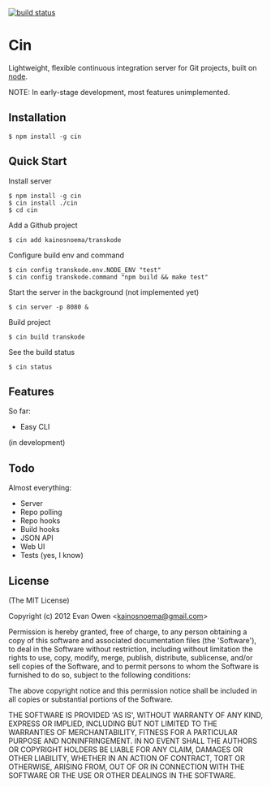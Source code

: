 [![build status](https://secure.travis-ci.org/kainosnoema/cin.png)](http://travis-ci.org/kainosnoema/cin)
# Cin

Lightweight, flexible continuous integration server for Git projects, built on [node](http://nodejs.org).

NOTE: In early-stage development, most features unimplemented.

## Installation

    $ npm install -g cin

## Quick Start

Install server

    $ npm install -g cin
    $ cin install ./cin
    $ cd cin

Add a Github project

    $ cin add kainosnoema/transkode

Configure build env and command

    $ cin config transkode.env.NODE_ENV "test"
    $ cin config transkode.command "npm build && make test"

Start the server in the background (not implemented yet)

    $ cin server -p 8080 &

Build project

    $ cin build transkode

See the build status

    $ cin status

## Features

So far:

  - Easy CLI

(in development)

## Todo

Almost everything:

  - Server
  - Repo polling
  - Repo hooks
  - Build hooks
  - JSON API
  - Web UI
  - Tests (yes, I know)

## License

(The MIT License)

Copyright (c) 2012 Evan Owen &lt;kainosnoema@gmail.com&gt;

Permission is hereby granted, free of charge, to any person obtaining
a copy of this software and associated documentation files (the
'Software'), to deal in the Software without restriction, including
without limitation the rights to use, copy, modify, merge, publish,
distribute, sublicense, and/or sell copies of the Software, and to
permit persons to whom the Software is furnished to do so, subject to
the following conditions:

The above copyright notice and this permission notice shall be
included in all copies or substantial portions of the Software.

THE SOFTWARE IS PROVIDED 'AS IS', WITHOUT WARRANTY OF ANY KIND,
EXPRESS OR IMPLIED, INCLUDING BUT NOT LIMITED TO THE WARRANTIES OF
MERCHANTABILITY, FITNESS FOR A PARTICULAR PURPOSE AND NONINFRINGEMENT.
IN NO EVENT SHALL THE AUTHORS OR COPYRIGHT HOLDERS BE LIABLE FOR ANY
CLAIM, DAMAGES OR OTHER LIABILITY, WHETHER IN AN ACTION OF CONTRACT,
TORT OR OTHERWISE, ARISING FROM, OUT OF OR IN CONNECTION WITH THE
SOFTWARE OR THE USE OR OTHER DEALINGS IN THE SOFTWARE.